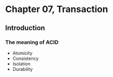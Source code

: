 # Chapter 07, Transaction
## Introduction

### The meaning of ACID
<ul>
    <li>Atomicity</li>
    <li>Consistency</li>
    <li>Isolation</li>
    <li>Durability</li>
</ul>